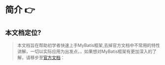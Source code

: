 # 简介 👉

## 本文档定位?

> 本文档旨在帮助初学者快速上手MyBatis框架,去掉官方文档中不常用的特性讲解，一切以实际应用为出发点，，如果想对MyBatis框架有更加深入的了解，请移步至[官方文档](http://www.mybatis.org/mybatis-3/zh/index.html)： 

